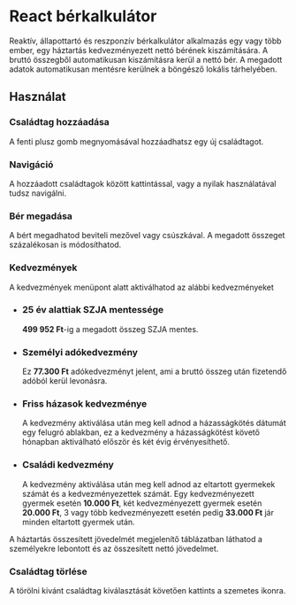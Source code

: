<h1>React bérkalkulátor</h1>
<p>Reaktív, állapottartó és reszponzív bérkalkulátor alkalmazás egy vagy több ember, egy háztartás kedvezményezett nettó bérének kiszámítására. A bruttó összegből automatikusan kiszámításra kerül a nettó bér. A megadott adatok automatikusan mentésre kerülnek a böngésző lokális tárhelyében.</p>
<h2>Használat</h2>
<h3>Családtag hozzáadása</h3>
<p>
  A fenti plusz gomb megnyomásával hozzáadhatsz egy új családtagot. 
</p>
<h3>Navigáció</h3>
<p>A hozzáadott családtagok között kattintással, vagy a nyilak használatával tudsz navigálni.</p>
<h3>Bér megadása</h3>
  <p>A bért megadhatod beviteli mezővel vagy csúszkával. A megadott összeget százalékosan is módosíthatod.</p>
<h3>Kedvezmények</h3>
  <p>A kedvezmények menüpont alatt aktiválhatod az alábbi kedvezményeket</p>
<ul>
  <li>
    <h3>25 év alattiak SZJA mentessége</h3>
    <p><strong>499 952 Ft</strong>-ig a megadott összeg SZJA mentes.</p>
  </li>
  <li>
    <h3>Személyi adókedvezmény</h3>
    <p>Ez <strong>77.300 Ft</strong> adókedvezményt jelent, ami a bruttó összeg után fizetendő adóból kerül levonásra.</p>
  </li>
  <li>
    <h3>Friss házasok kedvezménye</h3>
    <p>A kedvezmény aktiválása után meg kell adnod a házasságkötés dátumát egy felugró ablakban, ez a kedvezmény a házasságkötést követő hónapban aktiválható először és két évig érvényesíthető.</p>
  </li>
  <li>
    <h3>Családi kedvezmény</h3>
    <p>A kedvezmény aktiválása után meg kell adnod az eltartott gyermekek számát és a kedvezményezettek számát. Egy kedvezményezett gyermek esetén <strong>10.000 Ft</strong>, két kedvezményezett gyermek esetén <strong>20.000 Ft</strong>, 3 vagy több kedvezményezett esetén pedig <strong>33.000 Ft</strong> jár minden eltartott gyermek után.</p>
  </li>
</ul>
<p>A háztartás összesített jövedelmét megjelenítő táblázatban láthatod a személyekre lebontott és az összesített nettó jövedelmet.</p>
<h3>Családtag törlése</h3>
<p>A törölni kivánt családtag kiválasztását követően kattints a szemetes ikonra.</p>


